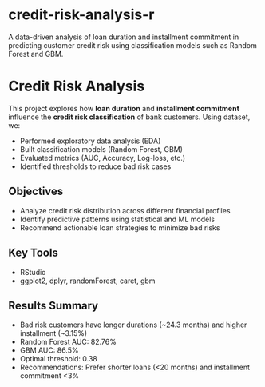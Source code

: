 # credit-risk-analysis-r
A data-driven analysis of loan duration and installment commitment in predicting customer credit risk using classification models such as Random Forest and GBM.

# Credit Risk Analysis
This project explores how **loan duration** and **installment commitment** influence the **credit risk classification** of bank customers. 
Using dataset, we:
- Performed exploratory data analysis (EDA)
- Built classification models (Random Forest, GBM)
- Evaluated metrics (AUC, Accuracy, Log-loss, etc.)
- Identified thresholds to reduce bad risk cases

## Objectives
- Analyze credit risk distribution across different financial profiles
- Identify predictive patterns using statistical and ML models
- Recommend actionable loan strategies to minimize bad risks

## Key Tools
- RStudio
- ggplot2, dplyr, randomForest, caret, gbm

## Results Summary
- Bad risk customers have longer durations (~24.3 months) and higher installment (~3.15%)
- Random Forest AUC: 82.76%
- GBM AUC: 86.5%
- Optimal threshold: 0.38
- Recommendations: Prefer shorter loans (<20 months) and installment commitment <3%



